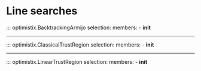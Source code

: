 # Line searches

::: optimistix.BacktrackingArmijo
    selection:
        members:
            - __init__

---

::: optimistix.ClassicalTrustRegion
    selection:
        members:
            - __init__

---

::: optimistix.LinearTrustRegion
    selection:
        members:
            - __init__
